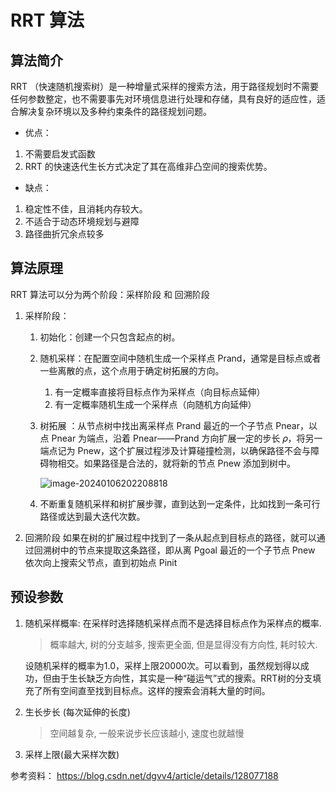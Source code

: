 # RRT 算法

## 算法简介
RRT （快速随机搜索树）是一种增量式采样的搜索方法，用于路径规划时不需要任何参数整定，也不需要事先对环境信息进行处理和存储，具有良好的适应性，适合解决复杂环境以及多种约束条件的路径规划问题。 

- 优点：
1. 不需要启发式函数
2. RRT 的快速迭代生长方式决定了其在高维非凸空间的搜索优势。

- 缺点：
1. 稳定性不佳，且消耗内存较大。
2. 不适合于动态环境规划与避障
3. 路径曲折冗余点较多


## 算法原理
RRT 算法可以分为两个阶段：采样阶段 和 回溯阶段
1. 采样阶段：
   1. 初始化：创建一个只包含起点的树。
   
   2. 随机采样：在配置空间中随机生成一个采样点 Prand，通常是目标点或者一些离散的点，这个点用于确定树拓展的方向。
      1. 有一定概率直接将目标点作为采样点（向目标点延伸）
      2. 有一定概率随机生成一个采样点（向随机方向延伸）
   
   3. 树拓展 ：从节点树中找出离采样点 Prand 最近的一个子节点 Pnear，以点 Pnear 为端点，沿着 Pnear——Prand 方向扩展一定的步长 𝜌，将另一端点记为 Pnew，这个扩展过程涉及计算碰撞检测，以确保路径不会与障碍物相交。如果路径是合法的，就将新的节点 Pnew 添加到树中。
   
      ![image-20240106202208818](../assets/RRT.assets/image-20240106202208818.png)
   
   4. 不断重复随机采样和树扩展步骤，直到达到一定条件，比如找到一条可行路径或达到最大迭代次数。

2. 回溯阶段
   如果在树的扩展过程中找到了一条从起点到目标点的路径，就可以通过回溯树中的节点来提取这条路径，即从离 Pgoal 最近的一个子节点 Pnew 依次向上搜索父节点，直到初始点 Pinit


## 预设参数

1. 随机采样概率: 在采样时选择随机采样点而不是选择目标点作为采样点的概率.

   > 概率越大, 树的分支越多, 搜索更全面, 但是显得没有方向性, 耗时较大.

   设随机采样的概率为1.0，采样上限20000次。可以看到，虽然规划得以成功，但由于生长缺乏方向性，其实是一种“碰运气”式的搜索。RRT树的分支填充了所有空间直至找到目标点。这样的搜索会消耗大量的时间。


2. 生长步长 (每次延伸的长度)

   >  空间越复杂, 一般来说步长应该越小, 速度也就越慢

3. 采样上限(最大采样次数)


参考资料：
https://blog.csdn.net/dgvv4/article/details/128077188